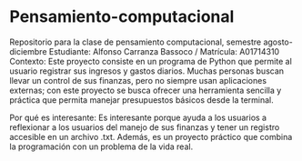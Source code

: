# Pensamiento-computacional
Repositorio para la clase de pensamiento computacional, semestre agosto-diciembre
Estudiante: Alfonso Carranza Bassoco / Matrícula: A01714310
Contexto:
Este proyecto consiste en un programa de Python que permite al usuario registrar sus ingresos y gastos diarios. Muchas personas buscan llevar un control de sus finanzas, pero no siempre usan aplicaciones externas; con este proyecto se busca ofrecer una herramienta sencilla y práctica que permita manejar presupuestos básicos desde la terminal.

Por qué es interesante:
Es interesante porque ayuda a los usuarios a reflexionar a los usuarios del manejo de sus finanzas y tener un registro accesible en un archivo .txt. Además, es un proyecto práctico que combina la programación con un problema de la vida real.
